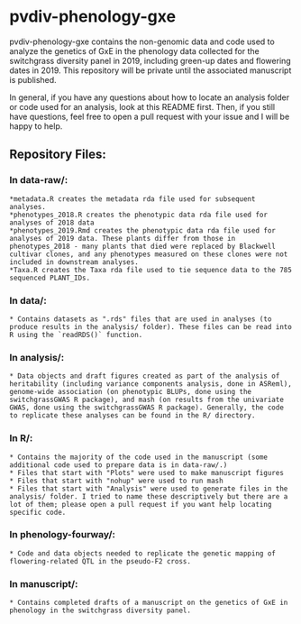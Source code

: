
<!-- README.md is generated from README.Rmd. Please edit that file -->

# pvdiv-phenology-gxe

<!-- badges: start -->
<!-- badges: end -->

pvdiv-phenology-gxe contains the non-genomic data and code used to
analyze the genetics of GxE in the phenology data collected for the
switchgrass diversity panel in 2019, including green-up dates and
flowering dates in 2019. This repository will be private until the
associated manuscript is published.

In general, if you have any questions about how to locate an analysis
folder or code used for an analysis, look at this README first. Then, if
you still have questions, feel free to open a pull request with your
issue and I will be happy to help.

## Repository Files:

### In data-raw/:

    *metadata.R creates the metadata rda file used for subsequent analyses.
    *phenotypes_2018.R creates the phenotypic data rda file used for analyses of 2018 data
    *phenotypes_2019.Rmd creates the phenotypic data rda file used for analyses of 2019 data. These plants differ from those in phenotypes_2018 - many plants that died were replaced by Blackwell cultivar clones, and any phenotypes measured on these clones were not included in downstream analyses.
    *Taxa.R creates the Taxa rda file used to tie sequence data to the 785 sequenced PLANT_IDs.

### In data/:

    * Contains datasets as ".rds" files that are used in analyses (to produce results in the analysis/ folder). These files can be read into R using the `readRDS()` function.

### In analysis/:

    * Data objects and draft figures created as part of the analysis of heritability (including variance components analysis, done in ASReml), genome-wide association (on phenotypic BLUPs, done using the switchgrassGWAS R package), and mash (on results from the univariate GWAS, done using the switchgrassGWAS R package). Generally, the code to replicate these analyses can be found in the R/ directory.

### In R/:

    * Contains the majority of the code used in the manuscript (some additional code used to prepare data is in data-raw/.) 
    * Files that start with "Plots" were used to make manuscript figures
    * Files that start with "nohup" were used to run mash
    * Files that start with "Analysis" were used to generate files in the analysis/ folder. I tried to name these descriptively but there are a lot of them; please open a pull request if you want help locating specific code.

### In phenology-fourway/:

    * Code and data objects needed to replicate the genetic mapping of flowering-related QTL in the pseudo-F2 cross. 

### In manuscript/:

    * Contains completed drafts of a manuscript on the genetics of GxE in phenology in the switchgrass diversity panel. 
